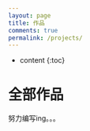```yaml
---
layout: page
title: 作品
comments: true
permalink: /projects/
---
```


* content
{:toc}

# 全部作品
努力编写ing。。。
